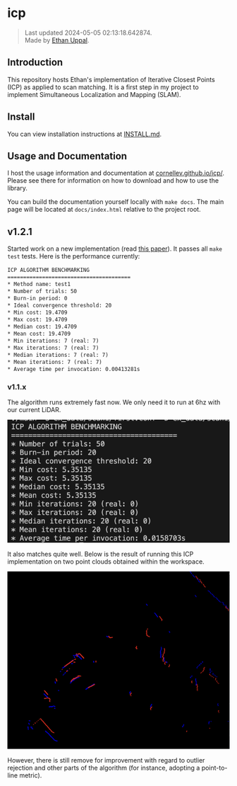 <!-- THIS FILE IS GENERATED AUTOMATICALLY. -->
<!-- DO NOT EDIT THIS FILE. -->
<!-- EDIT README.md.build INSTEAD. -->
# icp

> Last updated 2024-05-05 02:13:18.642874.  
> Made by [Ethan Uppal](https://www.ethanuppal.com).

## Introduction

This repository hosts Ethan's implementation of Iterative Closest Points (ICP) as applied to scan matching.
It is a first step in my project to implement Simultaneous Localization and Mapping (SLAM).

## Install

You can view installation instructions at [INSTALL.md](INSTALL.md).

## Usage and Documentation

I host the usage information and documentation at [cornellev.github.io/icp/](https://cornellev.github.io/icp/).
Please see there for information on how to download and how to use the library.

You can build the documentation yourself locally with `make docs`.
The main page will be located at `docs/index.html` relative to the project root.

## v1.2.1 

Started work on a new implementation (read [this paper](book/icp.pdf)).
It passes all `make test` tests.
Here is the performance currently:
```
ICP ALGORITHM BENCHMARKING
=======================================
* Method name: test1
* Number of trials: 50
* Burn-in period: 0
* Ideal convergence threshold: 20
* Min cost: 19.4709
* Max cost: 19.4709
* Median cost: 19.4709
* Mean cost: 19.4709
* Min iterations: 7 (real: 7)
* Max iterations: 7 (real: 7)
* Median iterations: 7 (real: 7)
* Mean iterations: 7 (real: 7)
* Average time per invocation: 0.00413281s
```

### v1.1.x

The algorithm runs extremely fast now.
We only need it to run at 6hz with our current LiDAR.

![](book/asset/img/v1.1.1bench.png)

It also matches quite well.
Below is the result of running this ICP implementation on two point clouds obtained within the workspace.

![](book/asset/img/v1.1.1result.png)

However, there is still remove for improvement with regard to outlier rejection and other parts of the algorithm (for instance, adopting a point-to-line metric).

